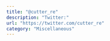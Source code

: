 ```yaml
---
title: "@cutter_re"
description: "Twitter:"
url: "https://twitter.com/cutter_re"
category: "Miscellaneous"
---
```

